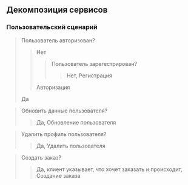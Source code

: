 ## Декомпозиция сервисов
### Пользовательский сценарий
> Пользователь авторизован?
>> Нет
>>> Пользователь зарегестрирован?
>>>> Нет, Регистрация
>>>
>> Авторизация
>>
> Да
> 

> Обновить данные пользователя?
>> Да, Обновление пользователя
> 

> Удалить профиль пользователя?
>> Да, Удалить пользователя
> 

> Создать заказ?
>> Да, клиент указывает, что хочет заказать и происходит, Создание заказа
> 

